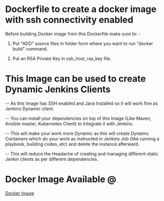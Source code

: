 # Dockerfile to create a docker image with ssh connectivity enabled

Before building Docker image from this Dockerfile make sure to: -

1) Put "ADD" source files in folder form where you want to run "docker build" command.

2) Put an RSA Private Key in ssh_host_rsa_key file.

# This Image can be used to create Dynamic Jenkins Clients

-- As this Image has SSH enabled and Java Installed so it will work fine as Jenkins Dynamic client.

-- You can install your dependencies on top of this Image (Like Maven, Ansible master, Kubernetes Client) to Integrate it with Jenkins. 

-- This will make your work more Dynamic as this will create Dynamic Containers which do your work as instructed in Jenkins Job (like running a playbook, building codes, etc) and delete the instance afterward.

-- This will reduce the Headache of creating and managing different static Jenkin clients as per different dependencies.

# Docker Image Available @

[Docker Image](https://hub.docker.com/r/rishabh131/ssh)


